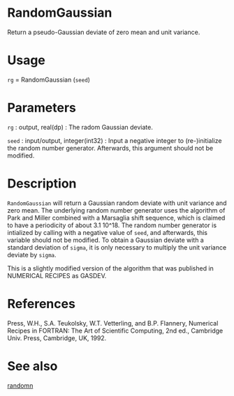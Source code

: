# RandomGaussian

Return a pseudo-Gaussian deviate of zero mean and unit variance.

# Usage

`rg` = RandomGaussian (`seed`)

# Parameters

`rg` : output, real(dp)
:   The radom Gaussian deviate.

`seed` : input/output, integer(int32)
:   Input a negative integer to (re-)initialize the random number generator. Afterwards, this argument should not be modified.

# Description

`RandomGaussian` will return a Gaussian random deviate with unit variance and zero mean. The underlying random number generator uses the algorithm of Park and Miller combined with a Marsaglia shift sequence, which is claimed to have a periodicity of about 3.1 10^18. The random number generator is intialized by calling with a negative value of `seed`, and afterwards, this variable should not be modified. To obtain a Gaussian deviate with a standard deviation of `sigma`, it is only necessary to multiply the unit variance deviate by `sigma`.

This is a slightly modified version of the algorithm that was published in NUMERICAL RECIPES as GASDEV.

# References

Press, W.H., S.A. Teukolsky, W.T. Vetterling, and B.P. Flannery, Numerical Recipes in FORTRAN: The Art of Scientific Computing, 2nd ed., Cambridge Univ. Press, Cambridge, UK, 1992. 

# See also

[randomn](randomn.html)
